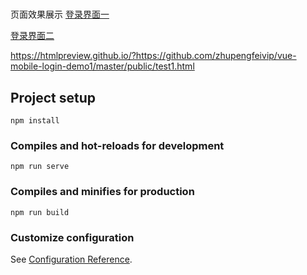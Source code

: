 # 



页面效果展示 [登录界面一](https://htmlpreview.github.io/?https://github.com/zhupengfeivip/vue-mobile-login-demo1/master/public/login1.html)

 [登录界面二](https://htmlpreview.github.io/?https://github.com/zhupengfeivip/vue-mobile-login-demo1/master/public/vant-button.html)


https://htmlpreview.github.io/?https://github.com/zhupengfeivip/vue-mobile-login-demo1/master/public/test1.html


## Project setup
```
npm install
```

### Compiles and hot-reloads for development
```
npm run serve
```

### Compiles and minifies for production
```
npm run build
```

### Customize configuration
See [Configuration Reference](https://cli.vuejs.org/config/).




